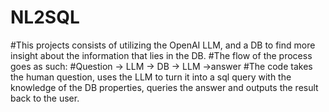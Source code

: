 # NL2SQL

#This projects consists of utilizing the OpenAI LLM, and a DB to find more insight about the information that lies in the DB.
#The flow of the process goes as such:
#Question -> LLM -> DB -> LLM ->answer
#The code takes the human question, uses the LLM to turn it into a sql query with the knowledge of the DB properties, queries the answer and outputs the result back to the user.
